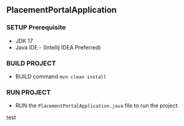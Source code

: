 ## PlacementPortalApplication
### SETUP Prerequisite
- JDK 17
- Java IDE - (Intellij IDEA Preferred)
### BUILD PROJECT
- BUILD command
`mvn clean install`
### RUN PROJECT
- RUN the `PlacementPortalApplication.java` file to run the project

test
